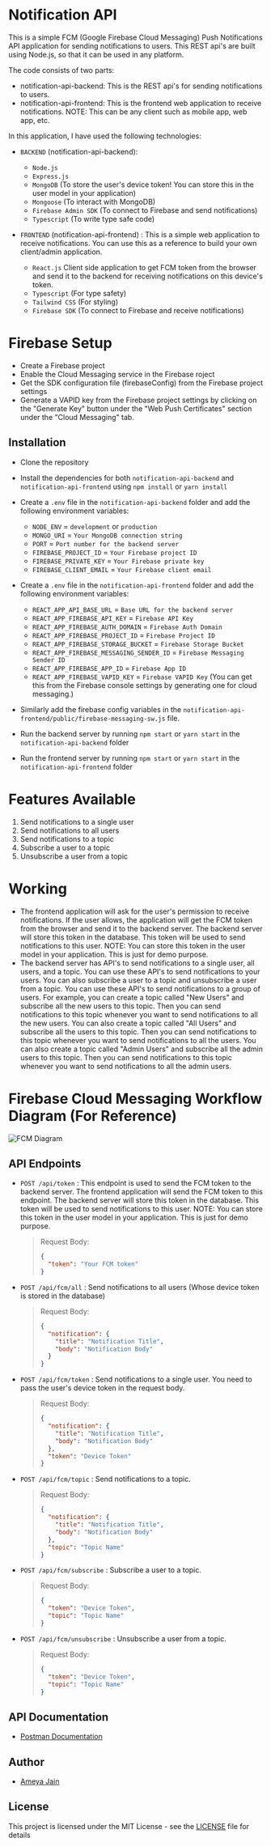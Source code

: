 # Notification API

This is a simple FCM (Google Firebase Cloud Messaging) Push Notifications API application for sending notifications to users. This REST api's are built using Node.js, so that it can be used in any platform.

The code consists of two parts:

- notification-api-backend: This is the REST api's for sending notifications to users.
- notification-api-frontend: This is the frontend web application to receive notifications. NOTE: This can be any client such as mobile app, web app, etc.

In this application, I have used the following technologies:

- `BACKEND` (notification-api-backend):

  - `Node.js`
  - `Express.js`
  - `MongoDB` (To store the user's device token! You can store this in the user model in your application)
  - `Mongoose` (To interact with MongoDB)
  - `Firebase Admin SDK` (To connect to Firebase and send notifications)
  - `Typescript` (To write type safe code)

- `FRONTEND` (notification-api-frontend) : This is a simple web application to receive notifications. You can use this as a reference to build your own client/admin application.

  - `React.js` Client side application to get FCM token from the browser and send it to the backend for receiving notifications on this device's token.
  - `Typescript` (For type safety)
  - `Tailwind CSS` (For styling)
  - `Firebase SDK` (To connect to Firebase and receive notifications)

# Firebase Setup

- Create a Firebase project
- Enable the Cloud Messaging service in the Firebase roject
- Get the SDK configuration file (firebaseConfig) from the Firebase project settings
- Generate a VAPID key from the Firebase project settings by clicking on the "Generate Key" button under the "Web Push Certificates" section under the "Cloud Messaging" tab.

## Installation

- Clone the repository
- Install the dependencies for both `notification-api-backend` and `notification-api-frontend` using `npm install` or `yarn install`
- Create a `.env` file in the `notification-api-backend` folder and add the following environment variables:

  - `NODE_ENV` = `development` or `production`
  - `MONGO_URI` = `Your MongoDB connection string`
  - `PORT` = `Port number for the backend server`
  - `FIREBASE_PROJECT_ID` = `Your Firebase project ID`
  - `FIREBASE_PRIVATE_KEY` = `Your Firebase private key`
  - `FIREBASE_CLIENT_EMAIL` = `Your Firebase client email`

- Create a `.env` file in the `notification-api-frontend` folder and add the following environment variables:

  - `REACT_APP_API_BASE_URL` = `Base URL for the backend server`
  - `REACT_APP_FIREBASE_API_KEY` = `Firebase API Key`
  - `REACT_APP_FIREBASE_AUTH_DOMAIN` = `Firebase Auth Domain`
  - `REACT_APP_FIREBASE_PROJECT_ID` = `Firebase Project ID`
  - `REACT_APP_FIREBASE_STORAGE_BUCKET` = `Firebase Storage Bucket`
  - `REACT_APP_FIREBASE_MESSAGING_SENDER_ID` = `Firebase Messaging Sender ID`
  - `REACT_APP_FIREBASE_APP_ID` = `Firebase App ID`
  - `REACT_APP_FIREBASE_VAPID_KEY` = `Firebase VAPID Key` (You can get this from the Firebase console settings by generating one for cloud messaging.)

- Similarly add the firebase config variables in the `notification-api-frontend/public/firebase-messaging-sw.js` file.
- Run the backend server by running `npm start` or `yarn start` in the `notification-api-backend` folder
- Run the frontend server by running `npm start` or `yarn start` in the `notification-api-frontend` folder

# Features Available

1. Send notifications to a single user
2. Send notifications to all users
3. Send notifications to a topic
4. Subscribe a user to a topic
5. Unsubscribe a user from a topic

# Working

- The frontend application will ask for the user's permission to receive notifications. If the user allows, the application will get the FCM token from the browser and send it to the backend server. The backend server will store this token in the database. This token will be used to send notifications to this user. NOTE: You can store this token in the user model in your application. This is just for demo purpose.
- The backend server has API's to send notifications to a single user, all users, and a topic. You can use these API's to send notifications to your users. You can also subscribe a user to a topic and unsubscribe a user from a topic. You can use these API's to send notifications to a group of users. For example, you can create a topic called "New Users" and subscribe all the new users to this topic. Then you can send notifications to this topic whenever you want to send notifications to all the new users. You can also create a topic called "All Users" and subscribe all the users to this topic. Then you can send notifications to this topic whenever you want to send notifications to all the users. You can also create a topic called "Admin Users" and subscribe all the admin users to this topic. Then you can send notifications to this topic whenever you want to send notifications to all the admin users.

# Firebase Cloud Messaging Workflow Diagram (For Reference)

<!-- Embed Image of FCM working mechanism here -->

![FCM Diagram](https://firebase.google.com/static/docs/cloud-messaging/images/diagram-FCM.png)

## API Endpoints

- `POST /api/token` : This endpoint is used to send the FCM token to the backend server. The frontend application will send the FCM token to this endpoint. The backend server will store this token in the database. This token will be used to send notifications to this user. NOTE: You can store this token in the user model in your application. This is just for demo purpose.

  > Request Body:
  >
  > ```json
  > {
  >   "token": "Your FCM token"
  > }
  > ```

- `POST /api/fcm/all` : Send notifications to all users (Whose device token is stored in the database)

  > Request Body:
  >
  > ```json
  > {
  >   "notification": {
  >     "title": "Notification Title",
  >     "body": "Notification Body"
  >   }
  > }
  > ```

- `POST /api/fcm/token` : Send notifications to a single user. You need to pass the user's device token in the request body.

  > Request Body:
  >
  > ```json
  > {
  >   "notification": {
  >     "title": "Notification Title",
  >     "body": "Notification Body"
  >   },
  >   "token": "Device Token"
  > }
  > ```

- `POST /api/fcm/topic` : Send notifications to a topic.

  > Request Body:
  >
  > ```json
  > {
  >   "notification": {
  >     "title": "Notification Title",
  >     "body": "Notification Body"
  >   },
  >   "topic": "Topic Name"
  > }
  > ```

- `POST /api/fcm/subscribe` : Subscribe a user to a topic.

  > Request Body:
  >
  > ```json
  > {
  >   "token": "Device Token",
  >   "topic": "Topic Name"
  > }
  > ```

- `POST /api/fcm/unsubscribe` : Unsubscribe a user from a topic.

  > Request Body:
  >
  > ```json
  > {
  >   "token": "Device Token",
  >   "topic": "Topic Name"
  > }
  > ```

## API Documentation

- [Postman Documentation](https://documenter.getpostman.com/view/23492285/2s84DkUQi8)

## Author

- [Ameya Jain](https://github.com/AmeyaJain-25)

## License

This project is licensed under the MIT License - see the [LICENSE](LICENSE) file for details
